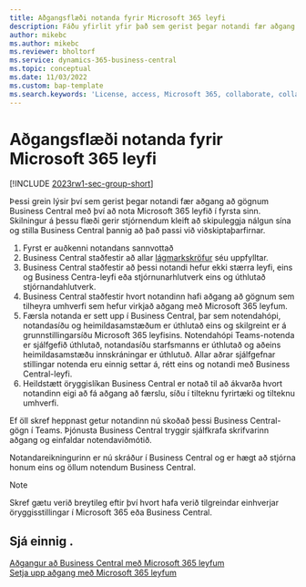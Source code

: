```yaml
---
title: Aðgangsflæði notanda fyrir Microsoft 365 leyfi
description: Fáðu yfirlit yfir það sem gerist þegar notandi fær aðgang að gögnum Business Central með því að nota Microsoft 365 leyfið í fyrsta sinn.
author: mikebc
ms.author: mikebc
ms.reviewer: bholtorf
ms.service: dynamics-365-business-central
ms.topic: conceptual
ms.date: 11/03/2022
ms.custom: bap-template
ms.search.keywords: 'License, access, Microsoft 365, collaborate, collaboration, Teams, Microsoft Teams'
---
```

# <a name="user-access-flow-for-microsoft-365-licenses"></a>Aðgangsflæði notanda fyrir Microsoft 365 leyfi

[!INCLUDE [2023rw1-sec-group-short](includes/2023rw1-sec-group-short.md)]

Þessi grein lýsir því sem gerist þegar notandi fær aðgang að gögnum Business Central með því að nota Microsoft 365 leyfið í fyrsta sinn. Skilningur á þessu flæði gerir stjórnendum kleift að skipuleggja nálgun sína og stilla Business Central þannig að það passi við viðskiptaþarfirnar.

1. Fyrst er auðkenni notandans sannvottað 
2. Business Central staðfestir að allar [lágmarkskröfur](admin-access-with-m365-license.md#minimum-requirements) séu uppfylltar.
3. Business Central staðfestir að þessi notandi hefur ekki stærra leyfi, eins og Business Centra-leyfi eða stjórnunarhlutverk eins og úthlutað stjórnandahlutverk. 
4. Business Central staðfestir hvort notandinn hafi aðgang að gögnum sem tilheyra umhverfi sem hefur virkjað aðgang með Microsoft 365 leyfum. 
5. Færsla notanda er sett upp í Business Central, þar sem notendahópi, notandasíðu og heimildasamstæðum er úthlutað eins og skilgreint er á grunnstillingarsíðu Microsoft 365 leyfisins. Notendahópi Teams-notenda er sjálfgefið úthlutað, notandasíðu starfsmanns er úthlutað og aðeins heimildasamstæðu innskráningar er úthlutuð. Allar aðrar sjálfgefnar stillingar notenda eru einnig settar á, rétt eins og notandi með Business Central-leyfi. 
6. Heildstætt öryggislíkan Business Central er notað til að ákvarða hvort notandinn eigi að fá aðgang að færslu, síðu í tilteknu fyrirtæki og tilteknu umhverfi. 

Ef öll skref heppnast getur notandinn nú skoðað þessi Business Central-gögn í Teams. Þjónusta Business Central tryggir sjálfkrafa skrifvarinn aðgang og einfaldar notendaviðmótið. 

Notandareikningurinn er nú skráður í Business Central og er hægt að stjórna honum eins og öllum notendum Business Central.

> [!NOTE]
> Skref gætu verið breytileg eftir því hvort hafa verið tilgreindar einhverjar öryggisstillingar í Microsoft 365 eða Business Central.

## <a name="see-also"></a>Sjá einnig .

[Aðgangur að Business Central með Microsoft 365 leyfum](admin-access-with-m365-license.md#minimum-requirements)  
[Setja upp aðgang með Microsoft 365 leyfum](admin-access-with-m365-license-setup.md)  
